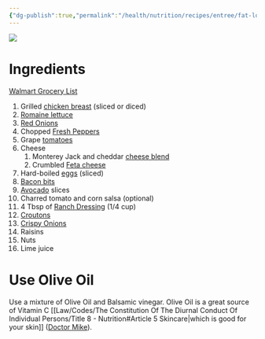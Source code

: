 ```yaml
---
{"dg-publish":true,"permalink":"/health/nutrition/recipes/entree/fat-loss/salad/","tags":["cookmate"]}
---
```



![](https://lh3.googleusercontent.com/pw/ADCreHdDPPdUmRjUMz39ganVHWD2pG8qwWWyLeIAZIwOV4K1gbtLq3sbgHEptYF45fMmng0RQRsjlHmt1m2qBxI8GJ5JPtndZL7FstInr0owDzyWa36UTpBLql5rN5PGzwYSikLUZHCER7HGrTh4dtM3qFXHMQ=w703-h1249-s-no-gm?authuser=0)

# Ingredients

[Walmart Grocery List](https://www.walmart.com/lists/shared/WL/b9dbe872-a63c-4489-be7b-d9cb7584f575)

1. Grilled [chicken breast](https://www.walmart.com/ip/Perdue-Harvestland-Thin-Sliced-Boneless-Chicken-Breast-25g-Protein-4oz-Svg-1-1-1-7-lb-Tray/14712185) (sliced or diced)
2. [Romaine lettuce](https://www.walmart.com/ip/Marketside-Premium-Romaine-Salad-Blend-9-oz-Bag-Fresh/44391112)
3. [Red Onions](https://www.walmart.com/ip/Jumbo-Red-Onions-Per-Pound/51259215)
4. Chopped [Fresh Peppers](https://www.walmart.com/ip/Fresh-Color-Bell-Peppers-3-Count/47770124)
5. Grape [tomatoes](https://www.walmart.com/ip/Fresh-Slicing-Tomato-Each/44390971)
6. Cheese
	1. Monterey Jack and cheddar [cheese blend](https://www.walmart.com/ip/Great-Value-Finely-Shredded-Fiesta-Blend-Cheese-32-oz/10452468)
	2. Crumbled [Feta cheese](https://www.walmart.com/ip/Athenos-Traditional-Crumbled-Feta-Cheese-6-oz/46400590)
7. Hard-boiled [eggs](https://www.walmart.com/ip/Great-Value-Large-White-Eggs-18-Count/172844767) (sliced)
8. [Bacon bits](https://www.walmart.com/ip/McCormick-Imitation-Bacon-Bits-4-4-oz-Food-Beverages-Misc/13908489)
9. [Avocado](https://www.walmart.com/ip/Fresh-Hass-Avocados-Each/44390949) slices
10. Charred tomato and corn salsa (optional)
11. 4 Tbsp of [Ranch Dressing](https://www.walmart.com/ip/Chick-Fil-A-Garden-Herb-Ranch-Refrigerated-Salad-Dressing-12-Fluid-oz-Bottle-Fresh/1597691608) (1/4 cup)
12. [Croutons](https://www.walmart.com/ip/Great-Value-Seasoned-Croutons-5-oz-Resealable-Bag/159107262)
13. [Crispy Onions](https://www.walmart.com/ip/Great-Value-Garlic-Pepper-Crispy-Onions-Salad-Topper-3-5-oz/154556622)
14. Raisins
15. Nuts
16. Lime juice

# Use Olive Oil

Use a mixture of Olive Oil and Balsamic vinegar. Olive Oil is a great source of Vitamin C [[Law/Codes/The Constitution Of The Diurnal Conduct Of Individual Persons/Title 8 - Nutrition#Article 5 Skincare\|which is good for your skin]] ([Doctor Mike](https://youtu.be/lUwUVVqJt1c?si=nTYmTRz3dMenC6FA&t=277)).